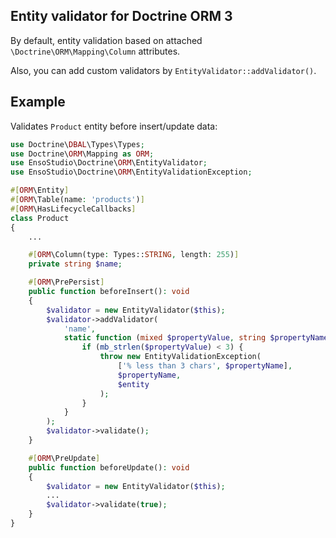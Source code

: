 ## Entity validator for Doctrine ORM 3

By default, entity validation based on attached `\Doctrine\ORM\Mapping\Column` attributes.

Also, you can add custom validators by `EntityValidator::addValidator()`.

## Example

Validates `Product` entity before insert/update data:

```php
use Doctrine\DBAL\Types\Types;
use Doctrine\ORM\Mapping as ORM;
use EnsoStudio\Doctrine\ORM\EntityValidator;
use EnsoStudio\Doctrine\ORM\EntityValidationException;

#[ORM\Entity]
#[ORM\Table(name: 'products')]
#[ORM\HasLifecycleCallbacks]
class Product
{
    ...

    #[ORM\Column(type: Types::STRING, length: 255)]
    private string $name;

    #[ORM\PrePersist]
    public function beforeInsert(): void
    {
        $validator = new EntityValidator($this);
        $validator->addValidator(
            'name', 
            static function (mixed $propertyValue, string $propertyName, object $entity) {
                if (mb_strlen($propertyValue) < 3) {
                    throw new EntityValidationException(
                        ['% less than 3 chars', $propertyName],
                        $propertyName,
                        $entity
                    );
                }
            }
        );
        $validator->validate();
    }

    #[ORM\PreUpdate]
    public function beforeUpdate(): void
    {
        $validator = new EntityValidator($this);
        ...
        $validator->validate(true);
    }
}
```